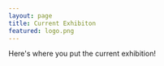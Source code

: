```yaml
---
layout: page
title: Current Exhibiton
featured: logo.png
---
```


Here's where you put the current exhibition!
